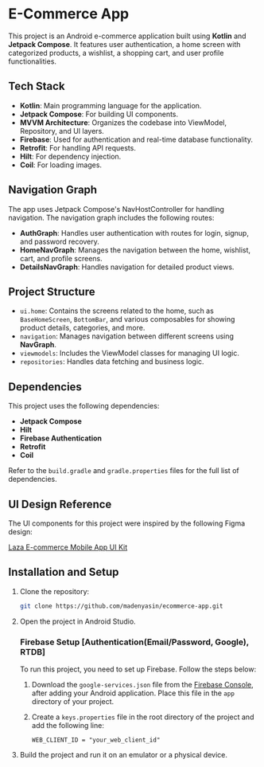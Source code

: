
# E-Commerce App

This project is an Android e-commerce application built using **Kotlin** and **Jetpack Compose**. It features user authentication, a home screen with categorized products, a wishlist, a shopping cart, and user profile functionalities.

## Tech Stack
- **Kotlin**: Main programming language for the application.
- **Jetpack Compose**: For building UI components.
- **MVVM Architecture**: Organizes the codebase into ViewModel, Repository, and UI layers.
- **Firebase**: Used for authentication and real-time database functionality.
- **Retrofit**: For handling API requests.
- **Hilt**: For dependency injection.
- **Coil**: For loading images.

## Navigation Graph
The app uses Jetpack Compose's NavHostController for handling navigation. The navigation graph includes the following routes:

- **AuthGraph**: Handles user authentication with routes for login, signup, and password recovery.
- **HomeNavGraph**: Manages the navigation between the home, wishlist, cart, and profile screens.
- **DetailsNavGraph**: Handles navigation for detailed product views.

## Project Structure
- `ui.home`: Contains the screens related to the home, such as `BaseHomeScreen`, `BottomBar`, and various composables for showing product details, categories, and more.
- `navigation`: Manages navigation between different screens using **NavGraph**.
- `viewmodels`: Includes the ViewModel classes for managing UI logic.
- `repositories`: Handles data fetching and business logic.

## Dependencies
This project uses the following dependencies:
- **Jetpack Compose**
- **Hilt**
- **Firebase Authentication**
- **Retrofit**
- **Coil**

Refer to the `build.gradle` and `gradle.properties` files for the full list of dependencies.

## UI Design Reference
The UI components for this project were inspired by the following Figma design:

[Laza E-commerce Mobile App UI Kit](https://www.figma.com/community/file/1245385141730558466/laza-ecommerce-mobile-app-ui-kit)


## Installation and Setup
1. Clone the repository:
   ```bash
   git clone https://github.com/madenyasin/ecommerce-app.git
   ```
2. Open the project in Android Studio.
    ### Firebase Setup [Authentication(Email/Password, Google), RTDB]
    To run this project, you need to set up Firebase. Follow the steps below:
    
    1. Download the `google-services.json` file from the [Firebase Console](https://console.firebase.google.com/), after adding your Android application. Place this file in the `app` directory of your project.
       
    2. Create a `keys.properties` file in the root directory of the project and add the following line:
       ```properties
       WEB_CLIENT_ID = "your_web_client_id"

3. Build the project and run it on an emulator or a physical device.

